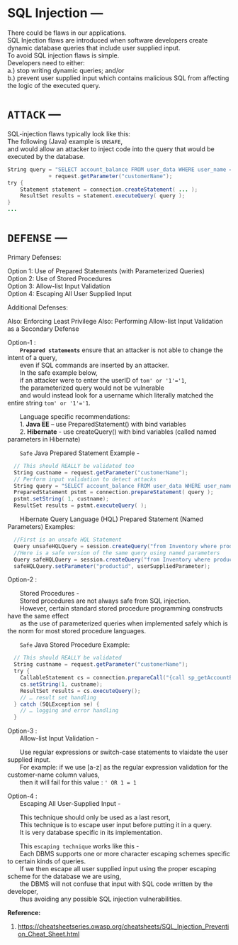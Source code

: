 # SQL Injection — 

There could be flaws in our applications.  
SQL Injection flaws are introduced when software developers create dynamic database queries that include user supplied input.  
To avoid SQL injection flaws is simple.  
Developers need to either:  
a.) stop writing dynamic queries; and/or  
b.) prevent user supplied input which contains malicious SQL from affecting the logic of the executed query.  

# **`ATTACK`** —  

SQL-injection flaws typically look like this:  
The following (Java) example is `UNSAFE`,  
and would allow an attacker to inject code into the query that would be executed by the database.  

```java
String query = "SELECT account_balance FROM user_data WHERE user_name = "
             + request.getParameter("customerName");
try {
    Statement statement = connection.createStatement( ... );
    ResultSet results = statement.executeQuery( query );
}
...
```

# **`DEFENSE`** —  

Primary Defenses:  

Option 1: Use of Prepared Statements (with Parameterized Queries)  
Option 2: Use of Stored Procedures  
Option 3: Allow-list Input Validation  
Option 4: Escaping All User Supplied Input  

Additional Defenses:

Also: Enforcing Least Privilege
Also: Performing Allow-list Input Validation as a Secondary Defense

Option-1 :   
  **`Prepared statements`** ensure that an attacker is not able to change the intent of a query,  
  even if SQL commands are inserted by an attacker.  
  In the safe example below,  
  if an attacker were to enter the userID of `tom' or '1'='1`,  
  the parameterized query would not be vulnerable  
  and would instead look for a username which literally matched the entire string `tom' or '1'='1`.  


  Language specific recommendations:  
  1. **Java EE** – use PreparedStatement() with bind variables  
  2. **Hibernate** - use createQuery() with bind variables (called named parameters in Hibernate)  

  `Safe` Java Prepared Statement Example -  

```java
  // This should REALLY be validated too
  String custname = request.getParameter("customerName");
  // Perform input validation to detect attacks
  String query = "SELECT account_balance FROM user_data WHERE user_name = ? ";
  PreparedStatement pstmt = connection.prepareStatement( query );
  pstmt.setString( 1, custname);
  ResultSet results = pstmt.executeQuery( );
```

  Hibernate Query Language (HQL) Prepared Statement (Named Parameters) Examples:  

```java
  //First is an unsafe HQL Statement
  Query unsafeHQLQuery = session.createQuery("from Inventory where productID='"+userSuppliedParameter+"'");
  //Here is a safe version of the same query using named parameters
  Query safeHQLQuery = session.createQuery("from Inventory where productID=:productid");
  safeHQLQuery.setParameter("productid", userSuppliedParameter);
```


Option-2 :  

  Stored Procedures -  
  Stored procedures are not always safe from SQL injection.  
  However, certain standard stored procedure programming constructs have the same effect  
  as the use of parameterized queries when implemented safely which is the norm for most stored procedure languages.  

  `Safe` Java Stored Procedure Example:  
```java
  // This should REALLY be validated
  String custname = request.getParameter("customerName");
  try {
    CallableStatement cs = connection.prepareCall("{call sp_getAccountBalance(?)}");
    cs.setString(1, custname);
    ResultSet results = cs.executeQuery();
    // … result set handling
  } catch (SQLException se) {
    // … logging and error handling
  }
```

Option-3 :  
  Allow-list Input Validation -  

  Use regular expressions or switch-case statements to vlaidate the user supplied input.  
  For example:  if we use [a-z] as the regular expression validation for the customer-name column values,  
  then it will fail for this value : `' OR 1 = 1`

Option-4 :  
  Escaping All User-Supplied Input -  

  This technique should only be used as a last resort,  
  This technique is to escape user input before putting it in a query.  
  It is very database specific in its implementation.  

  This `escaping technique` works like this -  
  Each DBMS supports one or more character escaping schemes specific to certain kinds of queries.  
  If we then escape all user supplied input using the proper escaping scheme for the database we are using,  
  the DBMS will not confuse that input with SQL code written by the developer,  
  thus avoiding any possible SQL injection vulnerabilities.  



**Reference:**  
1. https://cheatsheetseries.owasp.org/cheatsheets/SQL_Injection_Prevention_Cheat_Sheet.html

